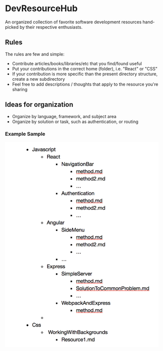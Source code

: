 # DevResourceHub
An organized collection of favorite software development resources hand-picked by their respective enthusiasts.

## Rules
The rules are few and simple:
- Contribute articles/books/libraries/etc that you find/found useful
- Put your contributions in the correct home (folder), i.e. "React" or "CSS"
- If your contribution is more specific than the present directory structure, create a new subdirectory
- Feel free to add descriptions / thoughts that apply to the resource you're sharing

## Ideas for organization

- Organize by language, framework, and subject area
- Organize by solution or task, such as authentication, or routing

### Example Sample

![sampleOrg](assets/images/sampleOrg.png)
